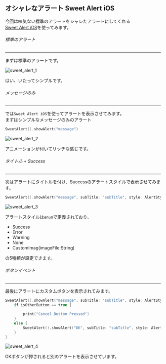 ## オシャレなアラート Sweet Alert iOS

今回は味気ない標準のアラートをシャレたアラートにしてくれる<br>
[Sweet Alert iOS](https://github.com/codestergit/SweetAlert-iOS)を使ってみます。

###### 標準のアラート
***

まずは標準のアラートです。

![sweet_alert_1](http://slowhand0309.github.io/images/blog/sweet_alert/sweet_alert_1.gif)

はい、いたってシンプルです。

###### メッセージのみ
***

では`Sweet Alert iOS`を使ってアラートを表示させてみます。<br>
まずはシンプルなメッセージのみのアラート

```swift
SweetAlert().showAlert("message")
```

![sweet_alert_2](http://slowhand0309.github.io/images/blog/sweet_alert/sweet_alert_2.gif)

アニメーションが付いてリッチな感じです。

###### タイトル + Success
***

次はアラートにタイトルを付け、Successのアラートスタイルで表示させてみます。<br>

```swift
SweetAlert().showAlert("message", subTitle: "subTitle", style: AlertStyle.Success)
```

![sweet_alert_3](http://slowhand0309.github.io/images/blog/sweet_alert/sweet_alert_3.gif)

アラートスタイルは`enum`で定義されており、

* Success
* Error
* Warning
* None
* CustomImag(imageFile:String)

の5種類が設定できます。

###### ボタンイベント
***

最後にアラートにカスタムボタンを表示されてみます。<br>

```swift
SweetAlert().showAlert("message", subTitle: "subTitle", style: AlertStyle.Warning, buttonTitle:"Cancel", buttonColor:UIColor.redColor() , otherButtonTitle: "OK", otherButtonColor: UIColor.blueColor()) { (isOtherButton) -> Void in
    if isOtherButton == true {

        print("Cancel Button Pressed")
    }
    else {
        SweetAlert().showAlert("OK", subTitle: "subTitle", style: AlertStyle.Success)
    }
}
```

![sweet_alert_4](http://slowhand0309.github.io/images/blog/sweet_alert/sweet_alert_4.gif)

OKボタンが押されると別のアラートを表示させています。
